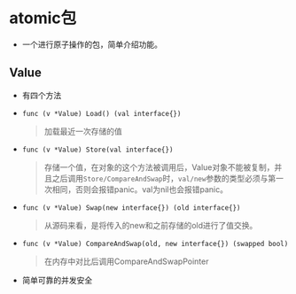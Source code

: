 # atomic包 

* 一个进行原子操作的包，简单介绍功能。

## Value

* 有四个方法

* `func (v *Value) Load() (val interface{})`

  > 加载最近一次存储的值

* `func (v *Value) Store(val interface{})` 

  > 存储一个值，在对象的这个方法被调用后，Value对象不能被复制，并且之后调用`Store/CompareAndSwap`时，`val/new`参数的类型必须与第一次相同，否则会报错panic。val为nil也会报错panic。

* `func (v *Value) Swap(new interface{}) (old interface{})`

  > 从源码来看，是将传入的new和之前存储的old进行了值交换。

* `func (v *Value) CompareAndSwap(old, new interface{}) (swapped bool)`

  > 在内存中对比后调用CompareAndSwapPointer

* 简单可靠的并发安全